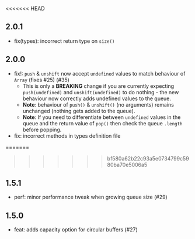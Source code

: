 <<<<<<< HEAD
## 2.0.1

 - fix(types): incorrect return type on `size()`

## 2.0.0

 - fix!: `push` & `unshift` now accept `undefined` values to match behaviour of `Array` (fixes #25) (#35)
   - This is only a **BREAKING** change if you are currently expecting `push(undefined)` and `unshift(undefined)` to do
     nothing - the new behaviour now correctly adds undefined values to the queue.
   - **Note**: behaviour of `push()` & `unshift()` (no arguments) remains unchanged (nothing gets added to the queue).
   - **Note**: If you need to differentiate between `undefined` values in the queue and the return value of `pop()` then
     check the queue `.length` before popping.
 - fix: incorrect methods in types definition file

=======
>>>>>>> bf580a62b22c93a5e0734799c5980ba70e5006a5
## 1.5.1

 - perf: minor performance tweak when growing queue size (#29)

## 1.5.0

 - feat: adds capacity option for circular buffers (#27)

